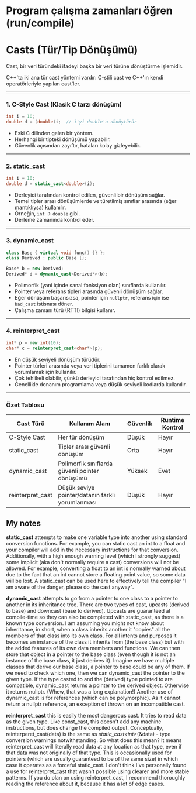
# Program çalışma zamanları öğren (run/compile)




# Casts (Tür/Tip Dönüşümü)

Cast, bir veri türündeki ifadeyi başka bir veri türüne dönüştürme işlemidir.



C++'ta iki ana tür cast yöntemi vardır: C-stili cast ve C++'ın kendi operatörleriyle yapılan cast'ler.

---

### 1. **C-Style Cast (Klasik C tarzı dönüşüm)**

```cpp
int i = 10;
double d = (double)i;  // i'yi double'a dönüştürür
```

* Eski C dilinden gelen bir yöntem.
* Herhangi bir tipteki dönüşümü yapabilir.
* Güvenlik açısından zayıftır, hataları kolay gizleyebilir.

---

### 2. **static_cast**

```cpp
int i = 10;
double d = static_cast<double>(i);
```

* Derleyici tarafından kontrol edilen, güvenli bir dönüşüm sağlar.
* Temel tipler arası dönüşümlerde ve türetilmiş sınıflar arasında (eğer mantıklıysa) kullanılır.
* Örneğin, `int` → `double` gibi.
* Derleme zamanında kontrol eder.

---

### 3. **dynamic_cast**

```cpp
class Base { virtual void func() {} };
class Derived : public Base {};

Base* b = new Derived;
Derived* d = dynamic_cast<Derived*>(b);
```

* Polimorfik (yani içinde sanal fonksiyon olan) sınıflarda kullanılır.
* Pointer veya referans tipleri arasında güvenli dönüşüm sağlar.
* Eğer dönüşüm başarısızsa, pointer için `nullptr`, referans için ise `bad_cast` istisnası döner.
* Çalışma zamanı türü (RTTI) bilgisi kullanır.

---

### 4. **reinterpret_cast**

```cpp
int* p = new int(10);
char* c = reinterpret_cast<char*>(p);
```

* En düşük seviyeli dönüşüm türüdür.
* Pointer türleri arasında veya veri tiplerini tamamen farklı olarak yorumlamak için kullanılır.
* Çok tehlikeli olabilir, çünkü derleyici tarafından hiç kontrol edilmez.
* Genellikle donanım programlama veya düşük seviyeli kodlarda kullanılır.

---

### Özet Tablosu

| Cast Türü        | Kullanım Alanı                                   | Güvenlik | Runtime Kontrol |
| ---------------- | ------------------------------------------------ | -------- | --------------- |
| C-Style Cast     | Her tür dönüşüm                                  | Düşük    | Hayır           |
| static_cast      | Tipler arası güvenli dönüşüm                     | Orta     | Hayır           |
| dynamic_cast     | Polimorfik sınıflarda güvenli pointer dönüşümü   | Yüksek   | Evet            |
| reinterpret_cast | Düşük seviye pointer/datanın farklı yorumlanması | Düşük    | Hayır           |




My notes
---

**static_cast** attempts to make one variable type into another using standard conversion functions. For example, you can static cast an int to a float and your compiler will add in the necessary instructions for that conversion. Additionally, with a high enough warning level (which I strongly suggest) some implicit (aka don't normally require a cast) conversions will not be allowed. For example, converting a float to an int is normally warned about due to the fact that an int cannot store a floating point value, so some data will be lost. A static_cast can be used here to effectively tell the compiler "I am aware of the danger, please do the cast anyway".

**dynamic_cast** attempts to go from a pointer to one class to a pointer to another in its inheritance tree. There are two types of cast, upcasts (derived to base) and downcast (base to derived). Upcasts are guaranteed at compile-time so they can also be completed with static_cast, as there is a known type conversion. I am assuming you might not know about inheritance, in short, when a class inherits another it "copies" all the members of that class into its own class. For all intents and purposes it becomes an instance of the class it inherits from (the base class) but with the added features of its own data members and functions. We can then store that object in a pointer to the base class (even though it is not an instance of the base class, it just derives it). Imagine we have multiple classes that derive our base class, a pointer to base could be any of them. If we need to check which one, then we can dynamic_cast the pointer to the given type. If the type casted to and the (derived) type pointed to are compatible, dynamic_cast returns a pointer to the derived object. Otherwise it returns nullptr. (Whew, that was a long explanation!) Another use of dynamic_cast is for references (which can be polymorphic). As it cannot return a nullptr reference, an exception of thrown on an incompatible cast. 

**reinterpret_cast** this is easily the most dangerous cast. It tries to read data as the given type. Like const_cast, this doesn't add any machine instructions, but does change the compiled output. Conceptually, reinterperet_cast<int>(data) is the same as *static_cast<int*>(&data) - type conversion warnings notwithstanding. So what does this mean? It means reinterpret_cast will literally read data at any location as that type, even if that data was not originally of that type. This is occasionally used for pointers (which are usually guaranteed to be of the same size) in which case it operates as a forceful static_cast. I don't think I've personally found a use for reinterpret_cast that wasn't possible using clearer and more stable patterns. If you do plan on using reinterpret_cast, I recommend thoroughly reading the reference about it, because it has a lot of edge cases. 
